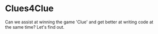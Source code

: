 # Clues4Clue
Can we assist at winning the game 'Clue' and get better at writing code at the same time? Let's find out.